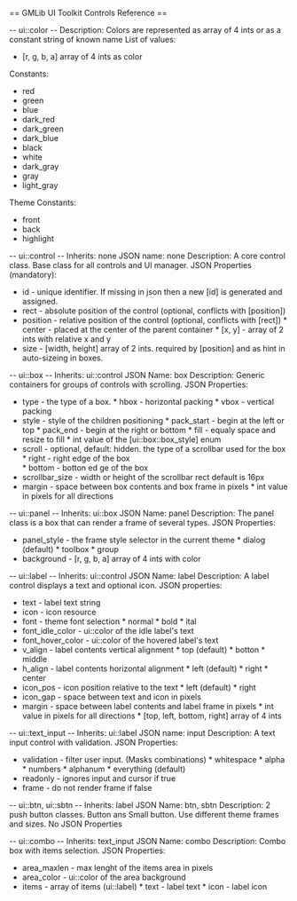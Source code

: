 == GMLib UI Toolkit Controls Reference ==

-- ui::color --
Description: Colors are represented as array of 4 ints or as a constant string of known name
List of values:
 * [r, g, b, a] array of 4 ints as color

Constants:
 * red
 * green
 * blue
 * dark_red
 * dark_green
 * dark_blue
 * black
 * white
 * dark_gray
 * gray
 * light_gray

Theme Constants:
 * front
 * back
 * highlight

-- ui::control --
Inherits: none
JSON name: none
Description: A core control class. 
             Base class for all controls and UI manager.
JSON Properties (mandatory):
* id       - unique identifier. If missing in json then 
             a new [id] is generated and assigned.
* rect     - absolute position of the control (optional, conflicts with [position])
* position - relative position of the control (optional, conflicts with [rect])
             * center - placed at the center of the parent container
             * [x, y] - array of 2 ints with relative x and y
* size     - [width, height] array of 2 ints.
             required by [position] and as hint in auto-sizeing in boxes.

-- ui::box --
Inherits: ui::control
JSON Name: box
Description: Generic containers for groups of controls with scrolling.
JSON Properties:
* type           - the type of a box.
                   * hbox - horizontal packing
                   * vbox - vertical packing
* style          - style of the children positioning
                   * pack_start - begin at the left or top
                   * pack_end   - begin at the right or bottom
                   * fill       - equaly space and resize to fill
                   * int value of the [ui::box::box_style] enum
* scroll         - optional, default: hidden. the type of a scrollbar used for the box
                   * right  - right edge of the box  
                   * bottom - botton ed       ge of the box
* scrollbar_size - width or height of the scrollbar rect
                   default is 16px
* margin         - space between box contents and box frame in pixels
                   * int value in pixels for all directions
                   

-- ui::panel -- 
Inherits: ui::box
JSON Name: panel
Description: The panel class is a box that can render a frame of several types.
JSON Properties:
* panel_style   - the frame style selector in the current theme
                  * dialog (default)
                  * toolbox
                  * group
* background    - [r, g, b, a] array of 4 ints with color

-- ui::label --
Inherits: ui::control
JSON Name: label 
Description: A label control displays a text and optional icon.
JSON properties:
* text      - label text string
* icon      - icon resource
* font      - theme font selection
              * normal
              * bold
              * ital
* font_idle_color  - ui::color of the idle label's text
* font_hover_color - ui::color of the hovered label's text
* v_align   - label contents vertical alignment
              * top (default)
              * botton
              * middle
* h_align   - label contents horizontal alignment
              * left (default)
              * right
              * center
* icon_pos   - icon position relative to the text
               * left (default)
               * right
* icon_gap   - space between text and icon in pixels
* margin     - space between label contents and label frame in pixels
               * int value in pixels for all directions
               * [top, left, bottom, right] array of 4 ints

-- ui::text_input --
Inherits: ui::label
JSON name: input
Description: A text input control with validation.
JSON Properties:
* validation - filter user input. (Masks combinations)
             * whitespace
             * alpha
             * numbers
             * alphanum
             * everything (default)
* readonly   - ignores input and cursor if true
* frame      - do not render frame if false

-- ui::btn, ui::sbtn --
Inherits: label
JSON Name: btn, sbtn
Description: 2 push button classes. Button ans Small button.
             Use different theme frames and sizes.
No JSON Properties

-- ui::combo --
Inherits: text_input
JSON Name: combo
Description: Combo box with items selection.
JSON Properties:
* area_maxlen     - max lenght of the items area in pixels
* area_color      - ui::color of the area background
* items           - array of items (ui::label)
                    * text - label text
                    * icon - label icon